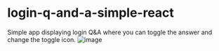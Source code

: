 # login-q-and-a-simple-react
Simple app displaying login Q&amp;A where you can toggle the answer and change the toggle icon.
![image](https://user-images.githubusercontent.com/42185328/114512377-bb0e0e80-9c41-11eb-8d8f-d681be84f566.png)
